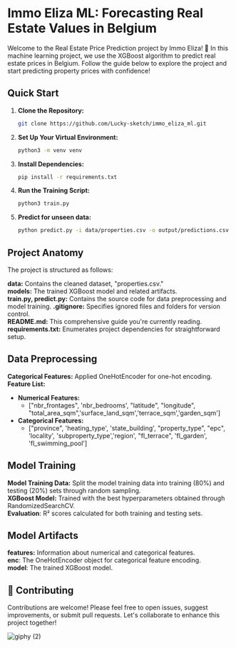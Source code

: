 # Immo Eliza ML: Forecasting Real Estate Values in Belgium

Welcome to the Real Estate Price Prediction project by Immo Eliza! 🏡 In this machine learning project, we use the XGBoost algorithm to predict real estate prices in Belgium. Follow the guide below to explore the project and start predicting property prices with confidence!


## Quick Start

1. **Clone the Repository:**

   ```bash
   git clone https://github.com/Lucky-sketch/immo_eliza_ml.git

2. **Set Up Your Virtual Environment:**

   ```bash
   python3 -m venv venv

3. **Install Dependencies:**

   ```bash
   pip install -r requirements.txt

4. **Run the Training Script:**

   ```bash
   python3 train.py

4. **Predict for unseen data:**

   ```bash
   python predict.py -i data/properties.csv -o output/predictions.csv

## Project Anatomy
The project is structured as follows:

**data:** Contains the cleaned dataset, "properties.csv."    
**models:** The trained XGBoost model and related artifacts.       
**train.py, predict.py:** Contains the source code for data preprocessing and model training.
**.gitignore:** Specifies ignored files and folders for version control.  
**README.md:**  This comprehensive guide you're currently reading.     
**requirements.txt:** Enumerates project dependencies for straightforward setup.

## Data Preprocessing
           
**Categorical Features:** Applied OneHotEncoder for one-hot encoding.                      
**Feature List:**               
- **Numerical Features:**         
  - ["nbr_frontages", 'nbr_bedrooms', "latitude", "longitude", "total_area_sqm",'surface_land_sqm','terrace_sqm','garden_sqm']
- **Categorical Features:**                 
  - ["province", 'heating_type', 'state_building', "property_type", "epc", 'locality', 'subproperty_type','region', "fl_terrace", 'fl_garden', 'fl_swimming_pool']


## Model Training

**Model Training Data:** Split the model training data into training (80%) and testing (20%) sets through random sampling.      
**XGBoost Model:** Trained with the best hyperparameters obtained through RandomizedSearchCV.                                
**Evaluation**: R² scores calculated for both training and testing sets.                                  

## Model Artifacts

**features:** Information about numerical and categorical features.             
**enc**: The OneHotEncoder object for categorical feature encoding.               
**model**: The trained XGBoost model.

## 🤝 Contributing
Contributions are welcome! Please feel free to open issues, suggest improvements, or submit pull requests. Let's collaborate to enhance this project together!

![giphy (2)](https://github.com/Lucky-sketch/immo_eliza_ml/assets/53155116/f1c89a5c-d941-4399-ad59-1c5946a7115e)

